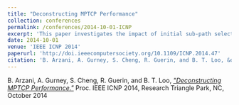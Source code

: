 ```yaml
---
title: "Deconstructing MPTCP Performance"
collection: conferences
permalink: /conferences/2014-10-01-ICNP
excerpt: 'This paper investigates the impact of initial sub-path selection on the performance of MPTCP'
date: 2014-10-01
venue: 'IEEE ICNP 2014'
paperurl: 'http://doi.ieeecomputersociety.org/10.1109/ICNP.2014.47'
citation: 'B. Arzani, A. Gurney, S. Cheng, R. Guerin, and B. T. Loo, &quot;Deconstructing MPTCP Performance.&quot; Proc. IEEE ICNP 2014, Research Triangle Park, NC, October 2014'
---
```


B. Arzani, A. Gurney, S. Cheng, R. Guerin, and B. T. Loo, [*"Deconstructing MPTCP Performance."*](http://doi.ieeecomputersociety.org/10.1109/ICNP.2014.47) 
Proc. IEEE ICNP 2014, Research Triangle Park, NC, October 2014